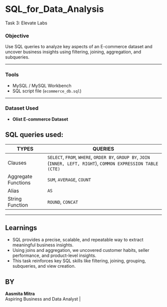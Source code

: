 # SQL_for_Data_Analysis
Task 3: Elevate Labs

### Objective
Use SQL queries to analyze key aspects of an E-commerce dataset and uncover business insights using filtering, joining, aggregation, and subqueries.

---

### Tools
- MySQL / MySQL Workbench
- SQL script file (`ecommerce_db.sql`)

---

### Dataset Used
- **Olist E-commerce Dataset**

## SQL queries used:

| TYPES | QUERIES |
|-------|---------|
| Clauses | `SELECT`, `FROM`, `WHERE`, `ORDER BY`, `GROUP BY`, `JOIN` (`INNER, LEFT, RIGHT`), `COMMON EXPRESSION TABLE (CTE)` |
| Aggregate Functions | `SUM`, `AVERAGE`, `COUNT` |
| Alias | `AS` |
| String Function | `ROUND`, `CONCAT` |

---

## Learnings
- SQL provides a precise, scalable, and repeatable way to extract meaningful business insights.
- Using joins and aggregation, we uncovered customer habits, seller performance, and product-level insights.
- This task reinforces key SQL skills like filtering, joining, grouping, subqueries, and view creation.

## BY
**Aasmita Mitra**      
Aspiring Business and Data Analyst | 
